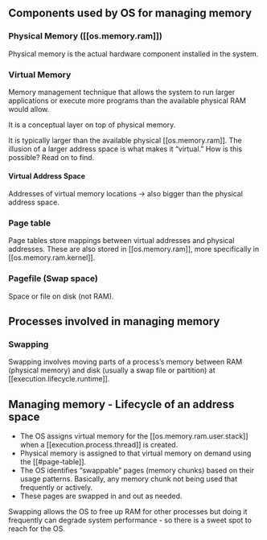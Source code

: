 

## Components used by OS for managing memory

### Physical Memory ([[os.memory.ram]])

Physical memory is the actual hardware component installed in the system. 

### Virtual Memory

Memory management technique that allows the system to run larger applications or execute more programs than the available physical RAM would allow.

It is a conceptual layer on top of physical memory.

It is typically larger than the available physical [[os.memory.ram]]. The illusion of a larger address space is what makes it “virtual.” How is this possible? Read on to find. 

#### Virtual Address Space

Addresses of virtual memory locations -> also bigger than the physical address space.

### Page table

Page tables store mappings between virtual addresses and physical addresses. These are also stored in [[os.memory.ram]], more specifically in [[os.memory.ram.kernel]].

### Pagefile (Swap space)

Space or file on disk (not RAM).

## Processes involved in managing memory

### Swapping

Swapping involves moving parts of a process’s memory between RAM (physical memory) and disk (usually a swap file or partition) at [[execution.lifecycle.runtime]].


## Managing memory - Lifecycle of an address space

- The OS assigns virtual memory for the [[os.memory.ram.user.stack]] when a [[execution.process.thread]] is created.
- Physical memory is assigned to that virtual memory on demand using the [[#page-table]].
- The OS identifies “swappable” pages (memory chunks) based on their usage patterns. Basically, any memory chunk not being used that frequently or actively.
- These pages are swapped in and out as needed.

Swapping allows the OS to free up RAM for other processes but doing it frequently can degrade system performance - so there is a sweet spot to reach for the OS.
